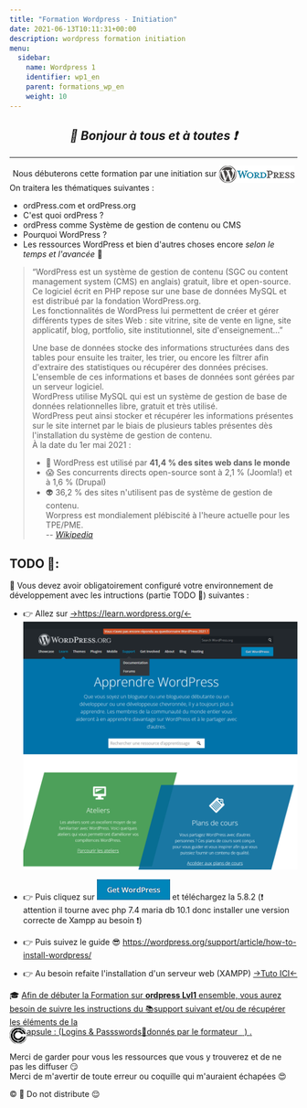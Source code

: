 ```yaml
---
title: "Formation Wordpress - Initiation"
date: 2021-06-13T10:11:31+00:00
description: wordpress formation initiation  
menu:
  sidebar:
    name: Wordpress 1
    identifier: wp1_en
    parent: formations_wp_en
    weight: 10
---
```


## _<center>:loudspeaker: Bonjour à tous et à toutes :heavy_exclamation_mark:</center>_

---

<div class="d-sm-block alert alert-info " > <center>
<i class="fas fa-info-circle " style="color: blue;"></i> Nous débuterons cette formation par une initiation sur <img style="vertical-align: middle;" src="WordPress_logo_30.png" alt="Wordpress"> 
</center>
On traitera les thématiques suivantes : 
<span class="text-left">

- <i class="fa-brands fa-wordpress fa-xl"></i>ordPress.com et <i class="fa-brands fa-wordpress-simple fa-xl"></i>ordPress.org
- C'est quoi <i class="fa-brands fa-wordpress fa-xl"></i>ordPress ?
- <i class="fa-brands fa-wordpress fa-xl"></i>ordPress comme Système de gestion de contenu ou CMS
- Pourquoi WordPress ? 
- Les ressources WordPress et bien d'autres choses encore *selon le temps et l'avancée* :pancakes:
</div>

> “WordPress est un système de gestion de contenu (SGC ou content management system (CMS) en anglais) gratuit, libre et open-source.  
> Ce logiciel écrit en PHP repose sur une base de données MySQL et est distribué par la fondation WordPress.org.  
> Les fonctionnalités de WordPress lui permettent de créer et gérer différents types de sites Web : site vitrine, site de vente en ligne, site applicatif, blog, portfolio, site institutionnel, site d'enseignement…”
>
> Une base de données stocke des informations structurées dans des tables pour ensuite les traiter, les trier, ou encore les filtrer afin d'extraire des statistiques ou récupérer des données précises.  
> L'ensemble de ces informations et bases de données sont gérées par un serveur logiciel.  
> WordPress utilise MySQL qui est un système de gestion de base de données relationnelles libre, gratuit et très utilisé.  
> WordPress peut ainsi stocker et récupérer les informations présentes sur le site internet par le biais de plusieurs tables présentes dès l'installation du système de gestion de contenu.   
> À la date du 1er mai 2021 :   
>- :raised_hands: WordPress est utilisé par **41,4 % des sites web dans le monde**   
>- :scream: Ses concurrents directs open-source sont à 2,1 % (Joomla!) et à 1,6 % (Drupal)   
>- :alien: 36,2 % des sites n'utilisent pas de système de gestion de contenu.   
>Worpress est mondialement plébiscité à l'heure actuelle pour les TPE/PME.  
> -- <cite>[Wikipedia <i class="fas fa-external-link-alt"></i>](https://fr.wikipedia.org/wiki/WordPress "Définition à lire pour bien comprendre")</cite>   

## <i class="fas fa-clipboard-list "></i> TODO :roller_coaster::
:speech_balloon: Vous devez avoir obligatoirement configuré votre environnement de développement avec les intructions (partie TODO :roller_coaster:) suivantes <i class="fas fa-clipboard-list "></i> :  

- :point_right:  Allez sur [->https://learn.wordpress.org/<-](https://learn.wordpress.org/)
![wordpressorg.png](wordpressorg.png)

- :point_right: Puis cliquez sur ![Get Wordpress](getwp.png)  et téléchargez la 5.8.2 (:exclamation: attention il tourne avec php 7.4 maria db 10.1 donc installer une version correcte de Xampp au besoin :exclamation:)

- :point_right: Puis suivez le guide :sunglasses: https://wordpress.org/support/article/how-to-install-wordpress/ 



- :point_right: Au besoin refaite l'installation d'un serveur web (XAMPP) [->Tuto ICI<-](../../../divers/installation_xampp)

<div class="d-sm-block  alert alert-success  text-left" role="alert">

:mortar_board: [Afin de débuter la Formation sur **<i class="fa-brands fa-wordpress fa-xl"></i>ordpress Lvl1** ensemble, vous aurez besoin de suivre les instructions du :books:support suivant et/ou de récupérer les éléments de la <span style='display:FLEX;margin:0'> <img style="vertical-align: bottom;" src="/images/icones/w30/capsule_30.png" alt="C">apsule : (Logins & Passswords :closed_lock_with_key: donnés par le formateur &nbsp; <i class="fas fa-chalkboard-teacher"></i> &nbsp;)&nbsp; <i class="fas fa-external-link-alt"></i>.</span>](http://franpan.free.fr/formation/_wp911 "lien vers le site contenant les fichiers de la formation")

</div>

Merci de garder pour vous les ressources que vous y trouverez et de ne pas les diffuser :smirk:  
Merci de m'avertir de toute erreur ou coquille qui m'auraient échapées :heart_eyes:

:copyright: :no_entry_sign: Do not distribute :relieved: